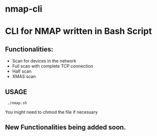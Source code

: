 <h1> nmap-cli </h1>
<h1> CLI for NMAP written in Bash Script </h1>

<h2>Functionalities:</h2> 
<ul>
  <li> Scan for devices in the network </li>
 <li> Full scan with complete TCP connection </li>
 <li> Half scan </li>
 <li> XMAS scan </li>
</ul>

<h2> USAGE </h2>
<code> ./nmap.sh </code> 
<p> You might need to chmod the file if necessary </p>

<h2>New Functionalities being added soon.</h2> 
